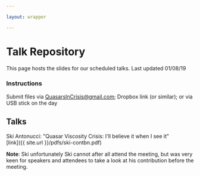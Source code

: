```yaml
---

layout: wrapper

---
```


# Talk Repository

This page hosts the slides for our scheduled talks. Last updated 01/08/19

### Instructions

Submit files via [QuasarsInCrisis@gmail.com](mailto:quasarsincrisis@gmail.com); Dropbox link (or similar); or via USB stick on the day

## Talks

Ski Antonucci: "Quasar Viscosity Crisis: I'll believe it when I see it"  
[link]({{ site.url }}/pdfs/ski-contbn.pdf)  

**Note**: Ski unfortunately Ski cannot after all attend the meeting, but was very keen for speakers and attendees to take a look at his contribution before the meeting. 

